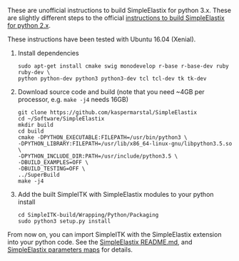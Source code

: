 These are unofficial instructions to build SimpleElastix for python 3.x. These are slightly different steps to the official [instructions to build SimpleElastix for python 2.x](http://simpleelastix.readthedocs.io/GettingStarted.html).

These instructions have been tested with Ubuntu 16.04 (Xenial).

1. Install dependencies

       sudo apt-get install cmake swig monodevelop r-base r-base-dev ruby ruby-dev \
       python python-dev python3 python3-dev tcl tcl-dev tk tk-dev

1. Download source code and build (note that you need ~4GB per processor, e.g. `make -j4` needs 16GB)

       git clone https://github.com/kaspermarstal/SimpleElastix
       cd ~/Software/SimpleElastix
       mkdir build
       cd build
       cmake -DPYTHON_EXECUTABLE:FILEPATH=/usr/bin/python3 \
       -DPYTHON_LIBRARY:FILEPATH=/usr/lib/x86_64-linux-gnu/libpython3.5.so \
       -DPYTHON_INCLUDE_DIR:PATH=/usr/include/python3.5 \
       -DBUILD_EXAMPLES=OFF \
       -DBUILD_TESTING=OFF \
       ../SuperBuild
       make -j4
    
1. Add the built SimpleITK with SimpleElastix modules to your python install

       cd SimpleITK-build/Wrapping/Python/Packaging
       sudo python3 setup.py install
    
From now on, you can import SimpleITK with the SimpleElastix extension into your python code. See the [SimpleElastix README.md](https://github.com/kaspermarstal/SimpleElastix/blob/master/README.md), and [SimpleElastix parameters maps](https://simpleelastix.readthedocs.io/ParameterMaps.html) for details.
